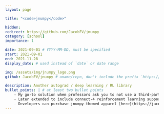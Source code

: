 ```yaml
---
layout: page

title: "<code>jnumpy</code>"

hidden:
redirect: https://github.com/JacobFV/jnumpy
category: [school]
importance: 1

date: 2021-09-01 # YYYY-MM-DD, must be specified
start: 2021-09-01
end: 2021-11-28
display_date: # used instead of `date` or date range

img: /assets/img/jnumpy_logo.png
github: JacobFV/jnumpy # uname/repo, don't include the prefix `https://github.com/`

description: Another autograd / deep learning / RL library
bullet_points: | # at least two bullet points
    - My go-to solution when professors ask you to not use a third-party autograd framework
    - Later extended to include connect-4 reinforcement learning support
    - Developers can purchase jnumpy-themed apparel [here](https://jacobfv.threadless.com/designs/jnumpy-logo)
---
```

